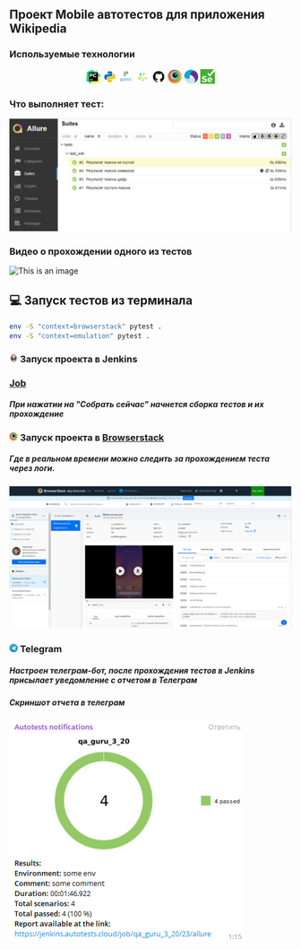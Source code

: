 ## Проект Mobile автотестов для приложения Wikipedia

<!-- Технологии -->

### Используемые технологии
<p  align="center">
  <code><img width="5%" title="Pycharm" src="./attachments/logo/pycharm.png"></code>
  <code><img width="5%" title="Python" src="./attachments/logo/python.png"></code>
  <code><img width="5%" title="Pytest" src="./attachments/logo/pytest.png"></code>
  <code><img width="5%" title="Selene" src="./attachments/logo/selene.png"></code>
  <code><img width="5%" title="GitHub" src="./attachments/logo/github.png"></code>
  <code><img width="5%" title="Browserstack" src="./attachments/logo/browserstack.png"></code>
  <code><img width="5%" title="Appium" src="./attachments/logo/appium.png"></code>
  <code><img width="5%" title="Selenium" src="./attachments/logo/selenium.png"></code>

</p>

### Что выполняет тест:
![This is an image](attachments/screenshots/test1.png)


### Видео о прохождении одного из тестов
![This is an image](attachments/video/video.gif)


## :computer: Запуск тестов из терминала
```bash
env -S "context=browserstack" pytest .
env -S "context=emulation" pytest .
```

<!-- Jenkins -->

### <img width="3%" title="Jenkins" src="attachments/logo/jenkins.png"> Запуск проекта в Jenkins

### [Job](https://jenkins.autotests.cloud/job/qa_guru_mobile_new/)

##### При нажатии на "Собрать сейчас" начнется сборка тестов и их прохождение


<!-- Browserstack -->

### <img width="3%" title="Browserstack" src="./attachments/logo/browserstack.png"> Запуск проекта в [Browserstack](https://app-automate.browserstack.com/dashboard/v2/builds/3f67a07716e00de80faea53fa149a79d79b02ff6/sessions/4c7048636db735420b8d18f6207b4c34f773fd8e)
##### Где в реальном времени можно следить за прохождением теста через логи.

![This is an image](attachments/screenshots/browserstack.png)



<!-- Telegram -->

### <img width="3%" title="Telegram" src="attachments/logo/tg.png"> Telegram

##### Настроен телеграм-бот, после прохождения тестов в Jenkins присылает уведомление с отчетом в Телеграм

##### Скриншот отчета в телеграм
![This is an image](attachments/screenshots/telegram2.png)

